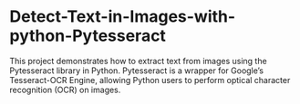 # Detect-Text-in-Images-with-python-Pytesseract
This project demonstrates how to extract text from images using the Pytesseract library in Python. Pytesseract is a wrapper for Google’s Tesseract-OCR Engine, allowing Python users to perform optical character recognition (OCR) on images. 
